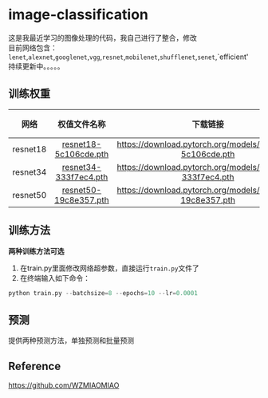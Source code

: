# image-classification
这是我最近学习的图像处理的代码，我自己进行了整合，修改  
目前网络包含：  
`lenet`,`alexnet`,`googlenet`,`vgg`,`resnet`,`mobilenet`,`shufflenet`,`senet`,`efficient'  
持续更新中。。。。。
## 训练权重
| 网络 | 权值文件名称 | 下载链接 | 输入图片大小 | mAP 0.5:0.95 | mAP 0.5 |
| :-----: | :-----: | :------: | :------: | :------: | :-----: |
| resnet18 | [resnet18-5c106cde.pth](https://download.pytorch.org/models/resnet18-5c106cde.pth) | https://download.pytorch.org/models/resnet18-5c106cde.pth | 640x640 |111  | 46
| resnet34 | [resnet34-333f7ec4.pth](https://download.pytorch.org/models/resnet34-333f7ec4.pth) | https://download.pytorch.org/models/resnet34-333f7ec4.pth | 640x640 | 27.4 | 44.5
| resnet50 | [resnet50-19c8e357.pth](https://download.pytorch.org/models/resnet50-19c8e357.pth) | https://download.pytorch.org/models/resnet50-19c8e357.pth | 640x640 | 34.7 | 53.6


## 训练方法
 **两种训练方法可选**
1. 在train.py里面修改网络超参数，直接运行`train.py`文件了
2. 在终端输入如下命令：
```python
python train.py --batchsize=8 --epochs=10 --lr=0.0001
```


## 预测
提供两种预测方法，单独预测和批量预测














## Reference
https://github.com/WZMIAOMIAO
